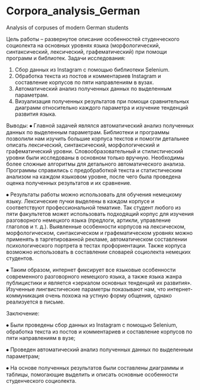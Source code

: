 # Corpora_analysis_German
Analysis of corpuses of modern German students

Цель работы – развернутое описание особенностей студенческого социолекта на основных уровнях языка (морфологический, синтаксический, лексический, графематический) при помощи программ и библиотек.
Задачи исследования:
1. Сбор данных из Instagram с помощью библиотеки Selenium.
2. Обработка текста из постов и комментариев Instagram и составление корпусов по пяти направлениям в вузах.
3. Автоматический анализ полученных данных по выделенным параметрам.
4. Визуализация полученных результатов при помощи сравнительных диаграмм относительно каждого параметра и изучение тенденций развития языка. 



Выводы:
⦁	Главной задачей являлся автоматический анализ полученных данных по выделенным параметрам. Библиотеки и программы позволили нам изучить большие корпуса текстов и помогли детальнее описать лексический, синтаксический, морфологический и графематический уровни. Словообразовательный и стилистический уровни были исследованы в основном только вручную. Необходимы более сложные алгоритмы для детального автоматического анализа. Программы справились с предобработкой текста и статистическим анализом на каждом языковом уровне, после чего была проведена оценка полученных результатов и их сравнение.

⦁	Результаты работы можно использовать для обучения немецкому языку. Лексические пучки выделены в каждом корпусе и соответствуют профессиональной тематике. Так студент любого из пяти факультетов может использовать подходящий корпус для изучения разговорного немецкого языка (предлоги, артикли, управление глаголов и т. д.). Выявленные особенности корпусов на лексическом, морфологическом, синтаксическом и графематическом уровнях можно применять в таргетированной рекламе, автоматическом составлении психологического портрета в тестах профориентации. Также корпуса возможно использовать в составлении словарей социолекта немецких студентов.

⦁	Таким образом, интернет фиксирует все языковые особенности современного разговорного немецкого языка, а также языка жанра публицистики и является «зеркалом основных тенденций их развития». Изученные лингвистические параметры показывают нам, что интернет-коммуникация очень похожа на устную форму общения, однако реализуется в письме. 



Заключение:

⦁	Были проведены сбор данных из Instagram с помощью Selenium, обработка текста из постов и комментариев и составление корпусов по пяти направлениям в вузе;

⦁	Проведен автоматический анализ полученных данных по выделенным параметрам;

⦁	На основе полученных результатов были составлены диаграммы и таблицы, помогающие выделить и описать основные особенности студенческого социолекта.
